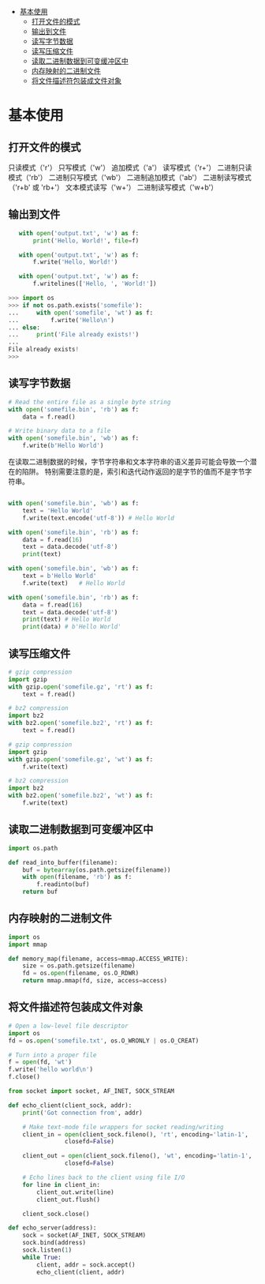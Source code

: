 - [基本使用](#基本使用)
  - [打开文件的模式](#打开文件的模式)
  - [输出到文件](#输出到文件)
  - [读写字节数据](#读写字节数据)
  - [读写压缩文件](#读写压缩文件)
  - [读取二进制数据到可变缓冲区中](#读取二进制数据到可变缓冲区中)
  - [内存映射的二进制文件](#内存映射的二进制文件)
  - [将文件描述符包装成文件对象](#将文件描述符包装成文件对象)

# 基本使用

## 打开文件的模式

只读模式（'r'）
只写模式（'w'）
追加模式（'a'）
读写模式（'r+'）
二进制只读模式（'rb'）
二进制只写模式（'wb'）
二进制追加模式（'ab'）
二进制读写模式（'r+b' 或 'rb+'）
文本模式读写（'w+'）
二进制读写模式（'w+b'）

## 输出到文件

```python
   with open('output.txt', 'w') as f:
       print('Hello, World!', file=f)

   with open('output.txt', 'w') as f:
       f.write('Hello, World!')

   with open('output.txt', 'w') as f:
       f.writelines(['Hello, ', 'World!'])

>>> import os
>>> if not os.path.exists('somefile'):
...     with open('somefile', 'wt') as f:
...         f.write('Hello\n')
... else:
...     print('File already exists!')
...
File already exists!
>>>
```

## 读写字节数据

```python
# Read the entire file as a single byte string
with open('somefile.bin', 'rb') as f:
    data = f.read()

# Write binary data to a file
with open('somefile.bin', 'wb') as f:
    f.write(b'Hello World')
```

在读取二进制数据的时候，字节字符串和文本字符串的语义差异可能会导致一个潜在的陷阱。 特别需要注意的是，索引和迭代动作返回的是字节的值而不是字节字符串。

```python

with open('somefile.bin', 'wb') as f:
    text = 'Hello World'
    f.write(text.encode('utf-8')) # Hello World

with open('somefile.bin', 'rb') as f:
    data = f.read(16)
    text = data.decode('utf-8')
    print(text)

with open('somefile.bin', 'wb') as f:
    text = b'Hello World'
    f.write(text)   # Hello World

with open('somefile.bin', 'rb') as f:
    data = f.read(16)
    text = data.decode('utf-8')
    print(text) # Hello World
    print(data) # b'Hello World'

```

## 读写压缩文件

```python
# gzip compression
import gzip
with gzip.open('somefile.gz', 'rt') as f:
    text = f.read()

# bz2 compression
import bz2
with bz2.open('somefile.bz2', 'rt') as f:
    text = f.read()

# gzip compression
import gzip
with gzip.open('somefile.gz', 'wt') as f:
    f.write(text)

# bz2 compression
import bz2
with bz2.open('somefile.bz2', 'wt') as f:
    f.write(text)
```

## 读取二进制数据到可变缓冲区中

```python
import os.path

def read_into_buffer(filename):
    buf = bytearray(os.path.getsize(filename))
    with open(filename, 'rb') as f:
        f.readinto(buf)
    return buf
```

## 内存映射的二进制文件

```python
import os
import mmap

def memory_map(filename, access=mmap.ACCESS_WRITE):
    size = os.path.getsize(filename)
    fd = os.open(filename, os.O_RDWR)
    return mmap.mmap(fd, size, access=access)
```

## 将文件描述符包装成文件对象

```python
# Open a low-level file descriptor
import os
fd = os.open('somefile.txt', os.O_WRONLY | os.O_CREAT)

# Turn into a proper file
f = open(fd, 'wt')
f.write('hello world\n')
f.close()

from socket import socket, AF_INET, SOCK_STREAM

def echo_client(client_sock, addr):
    print('Got connection from', addr)

    # Make text-mode file wrappers for socket reading/writing
    client_in = open(client_sock.fileno(), 'rt', encoding='latin-1',
                closefd=False)

    client_out = open(client_sock.fileno(), 'wt', encoding='latin-1',
                closefd=False)

    # Echo lines back to the client using file I/O
    for line in client_in:
        client_out.write(line)
        client_out.flush()

    client_sock.close()

def echo_server(address):
    sock = socket(AF_INET, SOCK_STREAM)
    sock.bind(address)
    sock.listen(1)
    while True:
        client, addr = sock.accept()
        echo_client(client, addr)
```